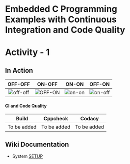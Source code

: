 # Embedded C Programming Examples with Continuous Integration and Code Quality

# Activity - 1 

## In Action

|OFF-OFF|ON-OFF|ON-ON|OFF-ON|
|:--:|:--:|:--:|:--:|
|![off-off](https://github.com/DhyeyaPatel/Embedded-C/blob/master/simulation/off-off.PNG)|![OFF-ON](https://github.com/DhyeyaPatel/Embedded-C/blob/master/simulation/off-on.PNG)|![on-on](https://github.com/DhyeyaPatel/Embedded-C/blob/master/simulation/on-on.PNG)|![on-off](https://github.com/DhyeyaPatel/Embedded-C/blob/master/simulation/on-off.PNG)|

#### CI and Code Quality

|Build|Cppcheck|Codacy|
|:--:|:--:|:--:|
|To be added|To be added|To be added|

## Wiki Documentation
* System [SETUP](https://github.com/DhyeyaPatel/Embedded-C.git)
